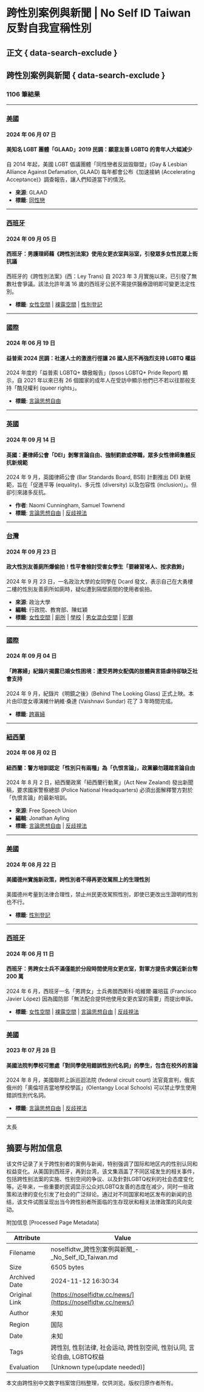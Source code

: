 # 跨性別案例與新聞 | No Self ID Taiwan 反對自我宣稱性別

## 正文 { data-search-exclude }


## 跨性別案例與新聞 { data-search-exclude }

### 1106 筆結果

---

### [美國](https://noselfidtw.cc/regions/%e7%be%8e%e5%9c%8b/)

#### 2024 年 06 月 07 日

#### 美知名 LGBT 團體「GLAAD」2019 民調：願意友善 LGBTQ 的青年人大幅減少

自 2014 年起，美國 LGBT 倡議團體「同性戀者反詆毁聯盟」(Gay & Lesbian Alliance Against Defamation, GLAAD) 每年都會公布《加速接納 (Accelerating Acceptance)》調查報告，讓人們知道當下的情況。

- **來源**: GLAAD
- **標籤**: [同性戀](https://noselfidtw.cc/tags/%e5%90%8c%e6%80%a7%e6%88%80/) 

---

### [西班牙](https://noselfidtw.cc/regions/%e8%a5%bf%e7%8f%ad%e7%89%99/)

#### 2024 年 09 月 05 日

#### 西班牙：男護理師藉《跨性別法案》使用女更衣室與浴室，引發眾多女性民眾上街抗議

西班牙的《跨性別法案》(西：Ley Trans) 自 2023 年 3 月實施以來，已引發了無數社會爭議。該法允許年滿 16 歲的西班牙公民不需提供醫療證明即可變更法定性別。

- **標籤**: [女性空間](https://noselfidtw.cc/tags/%e5%a5%b3%e6%80%a7%e7%a9%ba%e9%96%93/) | [裸露空間](https://noselfidtw.cc/tags/%e8%a3%b8%e9%9c%b2%e7%a9%ba%e9%96%93/) | [性別登記](https://noselfidtw.cc/tags/%e6%80%a7%e5%88%a5%e7%99%bb%e8%a8%98/)

---

### [國際](https://noselfidtw.cc/regions/%e5%9c%8b%e9%9a%9b/)

#### 2024 年 06 月 19 日

#### 益普索 2024 民調：社運人士的激進行徑讓 26 國人民不再強烈支持 LGBTQ 權益

2024 年度的「益普索 LGBTQ+ 驕傲報告」(Ipsos LGBTQ+ Pride Report) 顯示，自 2021 年以來已有 26 個國家的成年人在受訪中顯示他們已不若以往那般支持「酷兒權利 (queer rights」。

- **標籤**: [言論思想自由](https://noselfidtw.cc/tags/%e8%a8%80%e8%ab%96%e6%80%9d%e6%83%b3%e8%87%aa%e7%94%b1/) 

---

### [英國](https://noselfidtw.cc/regions/%e8%8b%b1%e5%9c%8b/)

#### 2024 年 09 月 14 日

#### 英國：憂律師公會「DEI」剝奪言論自由、強制罰款或停職，眾多女性律師集體反抗新規範

2024 年 9 月，英國律師公會 (Bar Standards Board, BSB) 計劃推出 DEI 新規範，旨在「促進平等 (equality)、多元性 (diversity) 以及包容性 (inclusion)」。但卻引來諸多反抗。

- **作者**: Naomi Cunningham, Samuel Townend
- **標籤**: [言論思想自由](https://noselfidtw.cc/tags/%e8%a8%80%e8%ab%96%e6%80%9d%e6%83%b3%e8%87%aa%e7%94%b1/) | [反歧視法](https://noselfidtw.cc/tags/%e5%8f%8d%e6%ad%a7%e8%a6%96%e6%b3%95/)

---

### [台灣](https://noselfidtw.cc/regions/%e5%8f%b0%e7%81%a3/)

#### 2024 年 09 月 23 日

#### 政大性別友善廁所爆偷拍！性平會檢討受害女學生「要練習堵人、按求救鈴」

2024 年 9 月 23 日，一名政治大學的女同學在 Dcard 發文，表示自己在大勇樓二樓的性別友善廁所如廁時，疑似遭到隔壁廁間的使用者偷拍。

- **來源**: 政治大學
- **編輯**: 行政院、教育部、陳虹穎
- **標籤**: [女性空間](https://noselfidtw.cc/tags/%e5%a5%b3%e6%80%a7%e7%a9%ba%e9%96%93/) | [廁所](https://noselfidtw.cc/tags/%e5%bb%81%e6%89%80/) | [學校](https://noselfidtw.cc/tags/%e5%ad%b8%e6%a0%a1/) | [男女混合空間](https://noselfidtw.cc/tags/%e7%94%b7%e5%a5%b3%e6%b7%b7%e5%90%88%e7%a9%ba%e9%96%93/) | [犯罪](https://noselfidtw.cc/tags/%e7%8a%af%e7%bd%aa/)

---

### [國際](https://noselfidtw.cc/regions/%e5%9c%8b%e9%9a%9b/)

#### 2024 年 09 月 04 日

#### 「跨寡婦」紀錄片揭露已婚女性困境：遭受男跨女配偶的肢體與言語虐待卻缺乏社會支持

2024 年 9 月，紀錄片《明鏡之後》(Behind The Looking Glass) 正式上映。本片由印度女導演維什納維·桑達 (Vaishnavi Sundar) 花了 3 年時間完成。

- **標籤**: [跨寡婦](https://noselfidtw.cc/tags/%e8%b7%a8%e5%af%a1%e5%a9%a6/)

---

### [紐西蘭](https://noselfidtw.cc/regions/%e7%b4%90%e8%a5%bf%e8%98%ad/)

#### 2024 年 08 月 02 日

#### 紐西蘭：警方培訓認定「性別只有兩種」為「仇恨言論」，政黨籲勿踐踏言論自由

2024 年 8 月 2 日，紐西蘭政黨「紐西蘭行動黨」(Act New Zealand) 發出新聞稿，要求國家警察總部 (Police National Headquarters) 必須出面解釋警方對於「仇恨言論」的最新培訓。

- **來源**: Free Speech Union
- **編輯**: Jonathan Ayling
- **標籤**: [言論思想自由](https://noselfidtw.cc/tags/%e8%a8%80%e8%ab%96%e6%80%9d%e6%83%b3%e8%87%aa%e7%94%b1/) | [反歧視法](https://noselfidtw.cc/tags/%e5%8f%8d%e6%ad%a7%e8%a6%96%e6%b3%95/)

---

### [美國](https://noselfidtw.cc/regions/%e7%be%8e%e5%9c%8b/)

#### 2024 年 08 月 22 日

#### 美國德州實施新政策，跨性別者不得再更改駕照上的生理性別

美國德州考量到法律合理性，禁止州民更改駕照性別，即使已更改出生證明的性別也不行。

- **標籤**: [性別登記](https://noselfidtw.cc/tags/%e6%80%a7%e5%88%a5%e7%99%bb%e8%a8%98/)

---

### [西班牙](https://noselfidtw.cc/regions/%e8%a5%bf%e7%8f%ad%e7%89%99/)

#### 2024 年 06 月 11 日

#### 西班牙：男跨女士兵不滿僅能於分段時間使用女更衣室，對軍方提告求償近新台幣 200 萬

2024 年 6 月，西班牙一名「男跨女」士兵弗朗西斯科·哈維爾·羅培茲 (Francisco Javier López) 因為國防部「無法配合提供他使用女更衣室的需要」而提出申訴。

- **標籤**: [女性空間](https://noselfidtw.cc/tags/%e5%a5%b3%e6%80%a7%e7%a9%ba%e9%96%93/) | [裸露空間](https://noselfidtw.cc/tags/%e8%a3%b8%e9%9c%b2%e7%a9%ba%e9%96%93/) | [言論思想自由](https://noselfidtw.cc/tags/%e8%a8%80%e8%ab%96%e6%80%9d%e6%83%b3%e8%87%aa%e7%94%b1/) | [反歧視法](https://noselfidtw.cc/tags/%e5%8f%8d%e6%ad%a7%e8%a6%96%e6%b3%95/)

---

### [美國](https://noselfidtw.cc/regions/%e7%be%8e%e5%9c%8b/)

#### 2023 年 07 月 28 日

#### 美國法院判學校可懲處「對同學使用錯誤性別代名詞」的學生，包含在校外的言論

2024 年 8 月，美國聯邦上訴巡迴法院 (federal circuit court) 法官竟宣判，俄亥俄州的「奧倫坦吉當地學校學區」(Olentangy Local Schools) 可以禁止學生使用錯誤性別代名詞。

- **標籤**: [言論思想自由](https://noselfidtw.cc/tags/%e8%a8%80%e8%ab%96%e6%80%9d%e6%83%b3%e8%87%aa%e7%94%b1/) | [反歧視法](https://noselfidtw.cc/tags/%e5%8f%8d%e6%ad%a7%e8%a6%96%e6%b3%95/) 

--- 

太長

## 摘要与附加信息

<!-- tcd_abstract -->
该文件记录了关于跨性别者的案例与新闻，特别强调了国际和地区内的性别认同和权益变化。从美国到西班牙，再到台湾，该文集涵盖了不同区域发生的相关事件，包括跨性别法案的实施、性别空间的争议、以及針對LGBTQ权利的社会态度变化等。近年来，一些重要的民调显示公众对LGBTQ友善的态度在减少，同时一些政策和法律的变化引发了社会的广泛辩论。通过对不同国家和地区发布的新闻的总结，该文件试图呈现出当今跨性别者所面临的生存现状和相关法律政策的风向变动。
<!-- tcd_abstract_end -->

附加信息 [Processed Page Metadata]

| Attribute       | Value                                  |
|-----------------|----------------------------------------|
| Filename        | noselfidtw_跨性別案例與新聞_-_No_Self_ID_Taiwan.md                             |
| Size            | 6505 bytes                           |
| Archived Date   | 2024-11-12 16:30:34                             |
| Original Link   | [https://noselfidtw.cc/news/](https://noselfidtw.cc/news/)                       |
| Author          | 未知                               |
| Region          | 国际                               |
| Date            | 未知                                 |
| Tags            | 跨性别, 性别法律, 社会运动, 跨性别空间, 性别认同, 言论自由, LGBTQ权益                                 |
| Evaluation            | [Unknown type(update needed)]                                 |
<!-- tcd_table_end -->

本文由跨性别中文数字档案馆归档整理，仅供浏览。版权归原作者所有。
